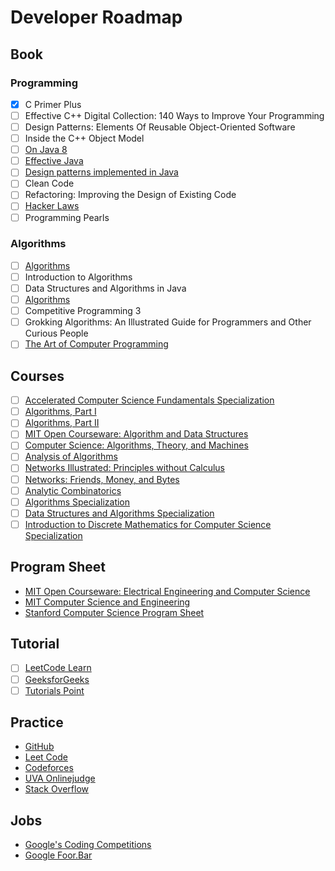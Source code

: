 # Developer Roadmap

## Book

### Programming

- [x] C Primer Plus
- [ ] Effective C++ Digital Collection: 140 Ways to Improve Your Programming
- [ ] Design Patterns: Elements Of Reusable Object-Oriented Software
- [ ] Inside the C++ Object Model
- [ ] [On Java 8](https://lingcoder.github.io/OnJava8/)
- [ ] [Effective Java](https://sjsdfg.github.io/effective-java-3rd-chinese/)
- [ ] [Design patterns implemented in Java](https://github.com/iluwatar/java-design-patterns)
- [ ] Clean Code
- [ ] Refactoring: Improving the Design of Existing Code
- [ ] [Hacker Laws](https://github.com/dwmkerr/hacker-laws)
- [ ] Programming Pearls

### Algorithms

- [ ] [Algorithms](https://algs4.cs.princeton.edu/home/)
- [ ] Introduction to Algorithms
- [ ] Data Structures and Algorithms in Java
- [ ] [Algorithms](http://jeffe.cs.illinois.edu/teaching/algorithms/)
- [ ] Competitive Programming 3
- [ ] Grokking Algorithms: An Illustrated Guide for Programmers and Other Curious People
- [ ] [The Art of Computer Programming](https://www-cs-faculty.stanford.edu/~knuth/taocp.html)

## Courses

- [ ] [Accelerated Computer Science Fundamentals Specialization](https://www.coursera.org/specializations/cs-fundamentals)
- [ ] [Algorithms, Part I](https://www.coursera.org/learn/algorithms-part1)
- [ ] [Algorithms, Part II](https://www.coursera.org/learn/algorithms-part2)
- [ ] [MIT Open Courseware: Algorithm and Data Structures](https://ocw.mit.edu/courses/find-by-topic/#cat=engineering&subcat=computerscience&spec=algorithmsanddatastructures)
- [ ] [Computer Science: Algorithms, Theory, and Machines](https://www.coursera.org/learn/cs-algorithms-theory-machines)
- [ ] [Analysis of Algorithms](https://www.coursera.org/learn/analysis-of-algorithms)
- [ ] [Networks Illustrated: Principles without Calculus](https://www.coursera.org/learn/networks-illustrated)
- [ ] [Networks: Friends, Money, and Bytes](https://www.coursera.org/learn/friends-money-bytes)
- [ ] [Analytic Combinatorics](https://www.coursera.org/learn/analytic-combinatorics)
- [ ] [Algorithms Specialization](https://www.coursera.org/specializations/algorithms)
- [ ] [Data Structures and Algorithms Specialization](https://www.coursera.org/specializations/data-structures-algorithms)
- [ ] [Introduction to Discrete Mathematics for Computer Science Specialization](https://www.coursera.org/specializations/discrete-mathematics)

## Program Sheet

* [MIT Open Courseware: Electrical Engineering and Computer Science](https://ocw.mit.edu/courses/electrical-engineering-and-computer-science/)
* [MIT Computer Science and Engineering](http://catalog.mit.edu/degree-charts/computer-science-engineering-course-6-3/)
* [Stanford Computer Science Program Sheet](https://cs.stanford.edu/degrees/undergrad/ProgramSheets.shtml)

## Tutorial

- [ ] [LeetCode Learn](https://leetcode.com/explore/)
- [ ] [GeeksforGeeks](https://www.geeksforgeeks.org/)
- [ ] [Tutorials Point](http://www.tutorialspoint.com/)

## Practice

* [GitHub](https://github.com/)
* [Leet Code](https://leetcode.com/)
* [Codeforces](https://codeforces.com/)
* [UVA Onlinejudge](https://uva.onlinejudge.org/)
* [Stack Overflow](https://stackoverflow.com/)

## Jobs

* [Google's Coding Competitions](https://codingcompetitions.withgoogle.com/)
* [Google Foor.Bar](https://foobar.withgoogle.com/)
